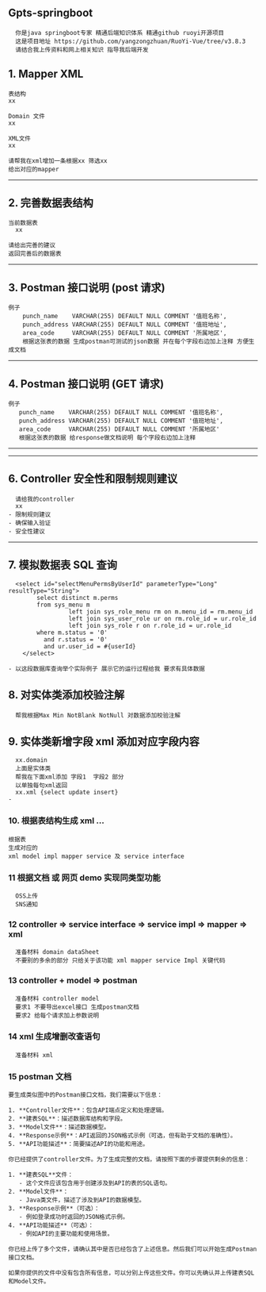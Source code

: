 ## Gpts-springboot

```
  你是java springboot专家 精通后端知识体系 精通github ruoyi开源项目
  这是项目地址 https://github.com/yangzongzhuan/RuoYi-Vue/tree/v3.8.3
  请结合我上传资料和网上相关知识 指导我后端开发
```

## 1. Mapper XML

```
表结构
xx

Domain 文件
xx

XML文件
xx

请帮我在xml增加一条根据xx 筛选xx
给出对应的mapper
```

---

## 2. 完善数据表结构

```
当前数据表
  xx

请给出完善的建议
返回完善后的数据表
```

---

## 3. Postman 接口说明 (post 请求)

```
例子
    punch_name    VARCHAR(255) DEFAULT NULL COMMENT '值班名称',
    punch_address VARCHAR(255) DEFAULT NULL COMMENT '值班地址',
    area_code     VARCHAR(255) DEFAULT NULL COMMENT '所属地区',
    根据这张表的数据 生成postman可测试的json数据 并在每个字段右边加上注释 方便生成文档
```

---

## 4. Postman 接口说明 (GET 请求)

```
例子
   punch_name    VARCHAR(255) DEFAULT NULL COMMENT '值班名称',
   punch_address VARCHAR(255) DEFAULT NULL COMMENT '值班地址',
   area_code     VARCHAR(255) DEFAULT NULL COMMENT '所属地区'
   根据这张表的数据 给response做文档说明 每个字段右边加上注释
```

---

---

## 6. Controller 安全性和限制规则建议

```
  请给我的controller
  xx
- 限制规则建议
- 确保输入验证
- 安全性建议
```

---

## 7. 模拟数据表 SQL 查询

```
  <select id="selectMenuPermsByUserId" parameterType="Long" resultType="String">
        select distinct m.perms
        from sys_menu m
                 left join sys_role_menu rm on m.menu_id = rm.menu_id
                 left join sys_user_role ur on rm.role_id = ur.role_id
                 left join sys_role r on r.role_id = ur.role_id
        where m.status = '0'
          and r.status = '0'
          and ur.user_id = #{userId}
    </select>

- 以这段数据库查询举个实际例子 展示它的运行过程给我 要求有具体数据
```

## 8. 对实体类添加校验注解

```
  帮我根据Max Min NotBlank NotNull 对数据添加校验注解
```

## 9. 实体类新增字段 xml 添加对应字段内容

```
  xx.domain
  上面是实体类
  帮我在下面xml添加 字段1  字段2 部分
  以单独每句xml返回
  xx.xml {select update insert}
-
```

### 10. 根据表结构生成 xml ...

```
根据表
生成对应的
xml model impl mapper service 及 service interface

```

### 11 根据文档 或 网页 demo 实现同类型功能

```
  OSS上传
  SNS通知
```

### 12 controller => service interface => service impl => mapper => xml

```
  准备材料 domain dataSheet
  不要别的多余的部分 只给关于该功能 xml mapper service Impl 关键代码
```

### 13 controller + model => postman

```
  准备材料 controller model
  要求1 不要导出excel接口 生成postman文档
  要求2 给每个请求加上参数说明
```

### 14 xml 生成增删改查语句

```
  准备材料 xml

```

### 15 postman 文档

```
要生成类似图中的Postman接口文档，我们需要以下信息：

1. **Controller文件**：包含API端点定义和处理逻辑。
2. **建表SQL**：描述数据库结构和字段。
3. **Model文件**：描述数据模型。
4. **Response示例**：API返回的JSON格式示例（可选，但有助于文档的准确性）。
5. **API功能描述**：简要描述API的功能和用途。

你已经提供了controller文件。为了生成完整的文档，请按照下面的步骤提供剩余的信息：

1. **建表SQL**文件：
   - 这个文件应该包含用于创建涉及到API的表的SQL语句。
2. **Model文件**：
   - Java类文件，描述了涉及到API的数据模型。
3. **Response示例**（可选）：
   - 例如登录成功时返回的JSON格式示例。
4. **API功能描述**（可选）：
   - 例如API的主要功能和使用场景。

你已经上传了多个文件，请确认其中是否已经包含了上述信息。然后我们可以开始生成Postman接口文档。

如果你提供的文件中没有包含所有信息，可以分别上传这些文件。你可以先确认并上传建表SQL和Model文件。

```
